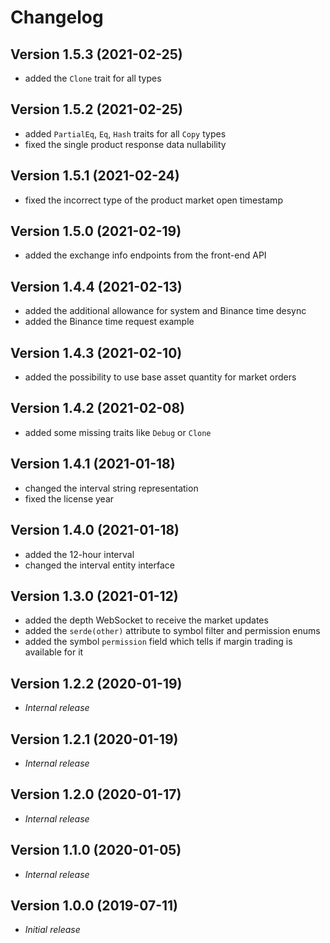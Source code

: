 # Changelog

## Version 1.5.3 (2021-02-25)

- added the `Clone` trait for all types

## Version 1.5.2 (2021-02-25)

- added `PartialEq`, `Eq`, `Hash` traits for all `Copy` types
- fixed the single product response data nullability

## Version 1.5.1 (2021-02-24)

- fixed the incorrect type of the product market open timestamp

## Version 1.5.0 (2021-02-19)

- added the exchange info endpoints from the front-end API

## Version 1.4.4 (2021-02-13)

- added the additional allowance for system and Binance time desync
- added the Binance time request example

## Version 1.4.3 (2021-02-10)

- added the possibility to use base asset quantity for market orders

## Version 1.4.2 (2021-02-08)

- added some missing traits like `Debug` or `Clone`

## Version 1.4.1 (2021-01-18)

- changed the interval string representation
- fixed the license year

## Version 1.4.0 (2021-01-18)

- added the 12-hour interval
- changed the interval entity interface

## Version 1.3.0 (2021-01-12)

- added the depth WebSocket to receive the market updates
- added the `serde(other)` attribute to symbol filter and permission enums
- added the symbol `permission` field which tells if margin trading is available for it

## Version 1.2.2 (2020-01-19)

- *Internal release*

## Version 1.2.1 (2020-01-19)

- *Internal release*

## Version 1.2.0 (2020-01-17)

- *Internal release*

## Version 1.1.0 (2020-01-05)

- *Internal release*

## Version 1.0.0 (2019-07-11)

- *Initial release*
